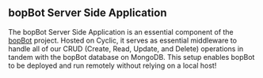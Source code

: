 ## bopBot Server Side Application
The bopBot Server Side Application is an essential component of the [bopBot](https://github.com/zoelake/bopBot) project. Hosted on Cyclic, it serves as essential middleware to handle all of our CRUD (Create, Read, Update, and Delete) operations in tandem with the bopBot database on MongoDB. This setup enables bopBot to be deployed and run remotely without relying on a local host!
